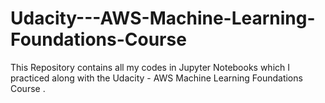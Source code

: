 # Udacity---AWS-Machine-Learning-Foundations-Course
This Repository contains all my codes in Jupyter Notebooks which I practiced along with the Udacity - AWS Machine Learning Foundations Course . 

